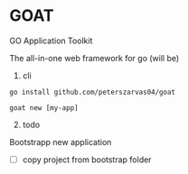# GOAT

GO Application Toolkit

The all-in-one web framework for go (will be)

1. cli

`go install github.com/peterszarvas04/goat`

`goat new [my-app]`

2. todo

Bootstrapp new application

- [ ] copy project from bootstrap folder
